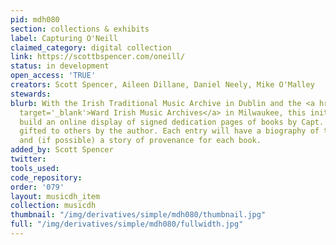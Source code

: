 ```yaml
---
pid: mdh080
section: collections & exhibits
label: Capturing O'Neill
claimed_category: digital collection
link: https://scottbspencer.com/oneill/
status: in development
open_access: 'TRUE'
creators: Scott Spencer, Aileen Dillane, Daniel Neely, Mike O'Malley
stewards:
blurb: With the Irish Traditional Music Archive in Dublin and the <a href='https://wardirishmusicarchives.com/Ward-Music-Archives/ONeill-Dedication-Pages.htm'
  target='_blank'>Ward Irish Music Archives</a> in Milwaukee, this initiative will
  build an online display of signed dedication pages of books by Capt. Francis O'Neill,
  gifted to others by the author. Each entry will have a biography of the recipient,
  and (if possible) a story of provenance for each book.
added_by: Scott Spencer
twitter:
tools_used:
code_repository:
order: '079'
layout: musicdh_item
collection: musicdh
thumbnail: "/img/derivatives/simple/mdh080/thumbnail.jpg"
full: "/img/derivatives/simple/mdh080/fullwidth.jpg"
---
```

